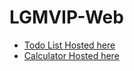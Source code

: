 # LGMVIP-Web

* [Todo List Hosted here](http://todo-list-sw.surge.sh/)
* [Calculator Hosted here](http://calc-sw.surge.sh/)
